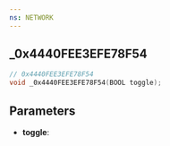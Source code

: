 ```yaml
---
ns: NETWORK
---
```

## _0x4440FEE3EFE78F54

```c
// 0x4440FEE3EFE78F54
void _0x4440FEE3EFE78F54(BOOL toggle);
```

## Parameters
* **toggle**:
